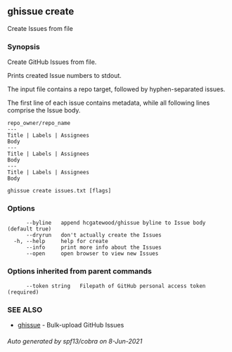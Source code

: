 ## ghissue create

Create Issues from file

### Synopsis

Create GitHub Issues from file.

Prints created Issue numbers to stdout.

The input file contains a repo target, followed by hyphen-separated issues.

The first line of each issue contains metadata, while all following lines
comprise the Issue body.

```
repo_owner/repo_name
---
Title | Labels | Assignees
Body
---
Title | Labels | Assignees
Body
---
Title | Labels | Assignees
Body
```


```
ghissue create issues.txt [flags]
```

### Options

```
      --byline   append hcgatewood/ghissue byline to Issue body (default true)
      --dryrun   don't actually create the Issues
  -h, --help     help for create
      --info     print more info about the Issues
      --open     open browser to view new Issues
```

### Options inherited from parent commands

```
      --token string   Filepath of GitHub personal access token (required)
```

### SEE ALSO

* [ghissue](ghissue.md)	 - Bulk-upload GitHub Issues

###### Auto generated by spf13/cobra on 8-Jun-2021
